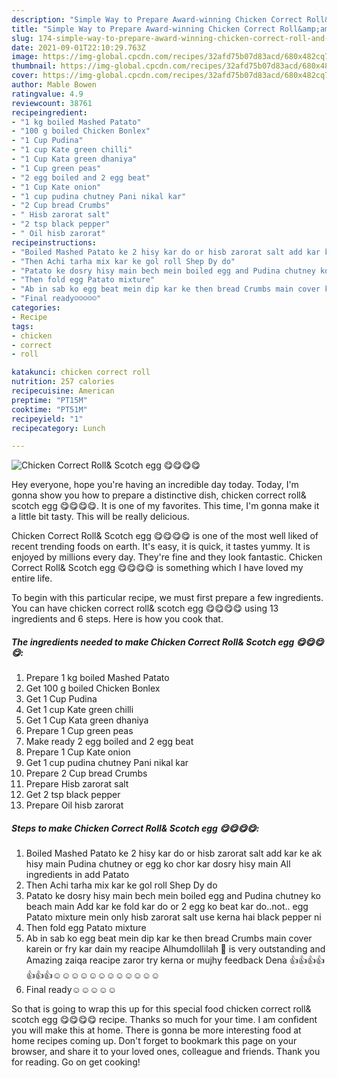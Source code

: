 ```yaml
---
description: "Simple Way to Prepare Award-winning Chicken Correct Roll&amp;amp; Scotch egg 😋😋😋😋"
title: "Simple Way to Prepare Award-winning Chicken Correct Roll&amp;amp; Scotch egg 😋😋😋😋"
slug: 174-simple-way-to-prepare-award-winning-chicken-correct-roll-and-amp-scotch-egg
date: 2021-09-01T22:10:29.763Z
image: https://img-global.cpcdn.com/recipes/32afd75b07d83acd/680x482cq70/chicken-correct-roll-scotch-egg-recipe-main-photo.jpg
thumbnail: https://img-global.cpcdn.com/recipes/32afd75b07d83acd/680x482cq70/chicken-correct-roll-scotch-egg-recipe-main-photo.jpg
cover: https://img-global.cpcdn.com/recipes/32afd75b07d83acd/680x482cq70/chicken-correct-roll-scotch-egg-recipe-main-photo.jpg
author: Mable Bowen
ratingvalue: 4.9
reviewcount: 38761
recipeingredient:
- "1 kg boiled Mashed Patato"
- "100 g boiled Chicken Bonlex"
- "1 Cup Pudina"
- "1 cup Kate green chilli"
- "1 Cup Kata green dhaniya"
- "1 Cup green peas"
- "2 egg boiled and 2 egg beat"
- "1 Cup Kate onion"
- "1 cup pudina chutney Pani nikal kar"
- "2 Cup bread Crumbs"
- " Hisb zarorat salt"
- "2 tsp black pepper"
- " Oil hisb zarorat"
recipeinstructions:
- "Boiled Mashed Patato ke 2 hisy kar do or hisb zarorat salt add kar ke ak hisy main Pudina chutney or egg ko chor kar dosry hisy main All ingredients in add Patato"
- "Then Achi tarha mix kar ke gol roll Shep Dy do"
- "Patato ke dosry hisy main bech mein boiled egg and Pudina chutney ko beach main Add kar ke fold kar do or 2 egg ko beat kar do..not.. egg Patato mixture mein only hisb zarorat salt use kerna hai black pepper ni"
- "Then fold egg Patato mixture"
- "Ab in sab ko egg beat mein dip kar ke then bread Crumbs main cover karein or fry kar dain my reacipe Alhumdollilah 🙏 is very outstanding and Amazing zaiqa reacipe zaror try kerna or mujhy feedback Dena 👍👍👍👍👍👍👍☺️☺️☺️☺️☺️☺️☺️☺️☺️☺️☺️☺️"
- "Final ready☺️☺️☺️☺️☺️"
categories:
- Recipe
tags:
- chicken
- correct
- roll

katakunci: chicken correct roll 
nutrition: 257 calories
recipecuisine: American
preptime: "PT15M"
cooktime: "PT51M"
recipeyield: "1"
recipecategory: Lunch

---
```



![Chicken Correct Roll&amp; Scotch egg 😋😋😋😋](https://img-global.cpcdn.com/recipes/32afd75b07d83acd/680x482cq70/chicken-correct-roll-scotch-egg-recipe-main-photo.jpg)

Hey everyone, hope you're having an incredible day today. Today, I'm gonna show you how to prepare a distinctive dish, chicken correct roll&amp; scotch egg 😋😋😋😋. It is one of my favorites. This time, I'm gonna make it a little bit tasty. This will be really delicious.



Chicken Correct Roll&amp; Scotch egg 😋😋😋😋 is one of the most well liked of recent trending foods on earth. It's easy, it is quick, it tastes yummy. It is enjoyed by millions every day. They're fine and they look fantastic. Chicken Correct Roll&amp; Scotch egg 😋😋😋😋 is something which I have loved my entire life.


To begin with this particular recipe, we must first prepare a few ingredients. You can have chicken correct roll&amp; scotch egg 😋😋😋😋 using 13 ingredients and 6 steps. Here is how you cook that.

<!--inarticleads1-->

##### The ingredients needed to make Chicken Correct Roll&amp; Scotch egg 😋😋😋😋:

1. Prepare 1 kg boiled Mashed Patato
1. Get 100 g boiled Chicken Bonlex
1. Get 1 Cup Pudina
1. Get 1 cup Kate green chilli
1. Get 1 Cup Kata green dhaniya
1. Prepare 1 Cup green peas
1. Make ready 2 egg boiled and 2 egg beat
1. Prepare 1 Cup Kate onion
1. Get 1 cup pudina chutney Pani nikal kar
1. Prepare 2 Cup bread Crumbs
1. Prepare  Hisb zarorat salt
1. Get 2 tsp black pepper
1. Prepare  Oil hisb zarorat




<!--inarticleads2-->

##### Steps to make Chicken Correct Roll&amp; Scotch egg 😋😋😋😋:

1. Boiled Mashed Patato ke 2 hisy kar do or hisb zarorat salt add kar ke ak hisy main Pudina chutney or egg ko chor kar dosry hisy main All ingredients in add Patato
1. Then Achi tarha mix kar ke gol roll Shep Dy do
1. Patato ke dosry hisy main bech mein boiled egg and Pudina chutney ko beach main Add kar ke fold kar do or 2 egg ko beat kar do..not.. egg Patato mixture mein only hisb zarorat salt use kerna hai black pepper ni
1. Then fold egg Patato mixture
1. Ab in sab ko egg beat mein dip kar ke then bread Crumbs main cover karein or fry kar dain my reacipe Alhumdollilah 🙏 is very outstanding and Amazing zaiqa reacipe zaror try kerna or mujhy feedback Dena 👍👍👍👍👍👍👍☺️☺️☺️☺️☺️☺️☺️☺️☺️☺️☺️☺️
1. Final ready☺️☺️☺️☺️☺️




So that is going to wrap this up for this special food chicken correct roll&amp; scotch egg 😋😋😋😋 recipe. Thanks so much for your time. I am confident you will make this at home. There is gonna be more interesting food at home recipes coming up. Don't forget to bookmark this page on your browser, and share it to your loved ones, colleague and friends. Thank you for reading. Go on get cooking!
